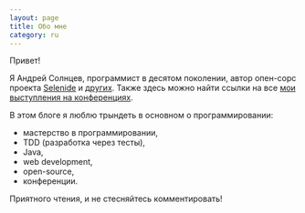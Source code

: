 ```yaml
---
layout: page
title: Обо мне
category: ru
---
```


Привет!

Я Андрей Солнцев, программист в десятом поколении, автор опен-сорс проекта [Selenide](http://ru.selenide.org) и [других](/open-source.html).
Также здесь можно найти ссылки на все [мои выступления на конференциях](/video.html).

В этом блоге я люблю трындеть в основном о программировании:

* мастерство в программировании,
* TDD (разработка через тесты), 
* Java,
* web development, 
* open-source,
* конференции.

Приятного чтения, и не стесняйтесь комментировать!